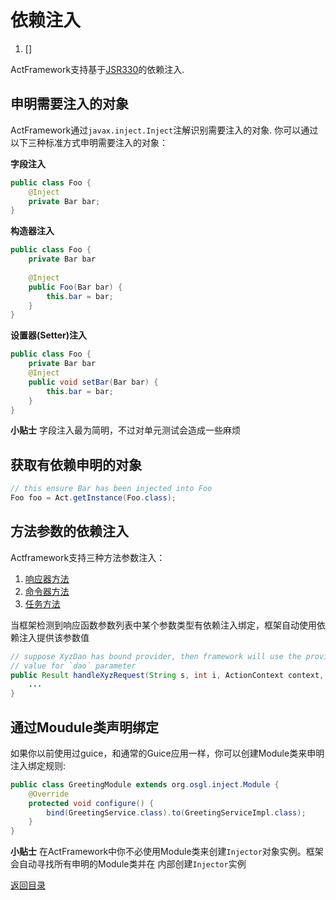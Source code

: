 # 依赖注入

1. []

ActFramework支持基于[JSR330](https://jcp.org/en/jsr/detail?id=330)的依赖注入. 

## 申明需要注入的对象

ActFramework通过`javax.inject.Inject`注解识别需要注入的对象. 你可以通过以下三种标准方式申明需要注入的对象：

**字段注入**
```java
public class Foo {
    @Inject
    private Bar bar;
}
```

**构造器注入**
```java
public class Foo {
    private Bar bar
    
    @Inject
    public Foo(Bar bar) {
        this.bar = bar;
    }
}
```

**设置器(Setter)注入**
```java
public class Foo {
    private Bar bar
    @Inject
    public void setBar(Bar bar) {
        this.bar = bar;
    }
}
```

**小贴士** 字段注入最为简明，不过对单元测试会造成一些麻烦

## 获取有依赖申明的对象

```java
// this ensure Bar has been injected into Foo
Foo foo = Act.getInstance(Foo.class);
```

## 方法参数的依赖注入

Actframework支持三种方法参数注入：

1. [响应器方法](controller.md)
2. [命令器方法](cli.md)
3. [任务方法](job.md)

当框架检测到响应函数参数列表中某个参数类型有依赖注入绑定，框架自动使用依赖注入提供该参数值

```java
// suppose XyzDao has bound provider, then framework will use the provider to 
// value for `dao` parameter
public Result handleXyzRequest(String s, int i, ActionContext context, XyzDao dao) {
    ...
}
```

## 通过Moudule类声明绑定

如果你以前使用过guice，和通常的Guice应用一样，你可以创建Module类来申明注入绑定规则:

```java
public class GreetingModule extends org.osgl.inject.Module {
    @Override
    protected void configure() {
        bind(GreetingService.class).to(GreetingServiceImpl.class);
    }
}
```

**小贴士** 在ActFramework中你不必使用Module类来创建`Injector`对象实例。框架会自动寻找所有申明的Module类并在
内部创建`Injector`实例

[返回目录](index.md)
